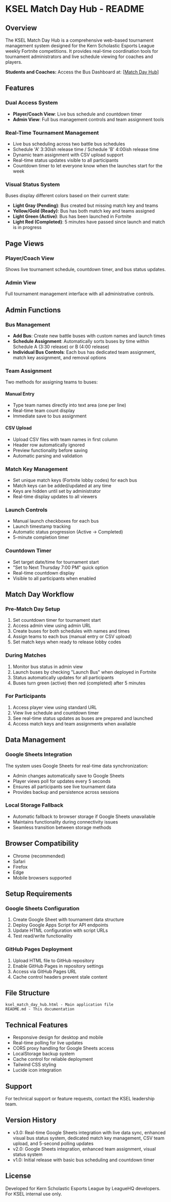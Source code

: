 # KSEL Match Day Hub - README

## Overview
The KSEL Match Day Hub is a comprehensive web-based tournament management system designed for the Kern Scholastic Esports League weekly Fortnite competitions. It provides real-time coordination tools for tournament administrators and live schedule viewing for coaches and players.

**Students and Coaches:** Access the Bus Dashboard at: [[Match Day Hub](https://erikmadams.github.io/ksel_match_day_hub/)]

## Features

### Dual Access System
- **Player/Coach View**: Live bus schedule and countdown timer
- **Admin View**: Full bus management controls and team assignment tools

### Real-Time Tournament Management
- Live bus scheduling across two battle bus schedules
- Schedule 'A' 3:30ish release time / Schedule 'B' 4:00ish release time
- Dynamic team assignment with CSV upload support
- Real-time status updates visible to all participants
- Countdown timer to let everyone know when the launches start for the week

### Visual Status System
Buses display different colors based on their current state:
- **Light Gray (Pending)**: Bus created but missing match key and teams
- **Yellow/Gold (Ready)**: Bus has both match key and teams assigned  
- **Light Green (Active)**: Bus has been launched in Fortnite
- **Light Red (Completed)**: 5 minutes have passed since launch and match is in progress

## Page Views

### Player/Coach View
Shows live tournament schedule, countdown timer, and bus status updates.

### Admin View
Full tournament management interface with all administrative controls.

## Admin Functions

### Bus Management
- **Add Bus**: Create new battle buses with custom names and launch times
- **Schedule Assignment**: Automatically sorts buses by time within Schedule A (3:30 release) or B (4:00 release)
- **Individual Bus Controls**: Each bus has dedicated team assignment, match key assignment, and removal options

### Team Assignment
Two methods for assigning teams to buses:

#### Manual Entry
- Type team names directly into text area (one per line)
- Real-time team count display
- Immediate save to bus assignment

#### CSV Upload
- Upload CSV files with team names in first column
- Header row automatically ignored
- Preview functionality before saving
- Automatic parsing and validation

### Match Key Management
- Set unique match keys (Fortnite lobby codes) for each bus
- Match keys can be added/updated at any time
- Keys are hidden until set by administrator
- Real-time display updates to all viewers

### Launch Controls
- Manual launch checkboxes for each bus
- Launch timestamp tracking
- Automatic status progression (Active → Completed)
- 5-minute completion timer

### Countdown Timer
- Set target date/time for tournament start
- "Set to Next Thursday 7:00 PM" quick option
- Real-time countdown display
- Visible to all participants when enabled

## Match Day Workflow

### Pre-Match Day Setup
1. Set countdown timer for tournament start
2. Access admin view using admin URL
3. Create buses for both schedules with names and times
4. Assign teams to each bus (manual entry or CSV upload)
5. Set match keys when ready to release lobby codes

### During Matches
1. Monitor bus status in admin view
2. Launch buses by checking "Launch Bus" when deployed in Fortnite
3. Status automatically updates for all participants
4. Buses turn green (active) then red (completed) after 5 minutes

### For Participants
1. Access player view using standard URL
2. View live schedule and countdown timer
3. See real-time status updates as buses are prepared and launched
4. Access match keys and team assignments when available

## Data Management

### Google Sheets Integration
The system uses Google Sheets for real-time data synchronization:
- Admin changes automatically save to Google Sheets
- Player views poll for updates every 5 seconds
- Ensures all participants see live tournament data
- Provides backup and persistence across sessions

### Local Storage Fallback
- Automatic fallback to browser storage if Google Sheets unavailable
- Maintains functionality during connectivity issues
- Seamless transition between storage methods

## Browser Compatibility
- Chrome (recommended)
- Safari
- Firefox
- Edge
- Mobile browsers supported

## Setup Requirements

### Google Sheets Configuration
1. Create Google Sheet with tournament data structure
2. Deploy Google Apps Script for API endpoints
3. Update HTML configuration with script URLs
4. Test read/write functionality

### GitHub Pages Deployment
1. Upload HTML file to GitHub repository
2. Enable GitHub Pages in repository settings
3. Access via GitHub Pages URL
4. Cache control headers prevent stale content

## File Structure
```
ksel_match_day_hub.html - Main application file
README.md - This documentation
```

## Technical Features
- Responsive design for desktop and mobile
- Real-time polling for live updates
- CORS proxy handling for Google Sheets access
- LocalStorage backup system
- Cache control for reliable deployment
- Tailwind CSS styling
- Lucide icon integration

## Support
For technical support or feature requests, contact the KSEL leadership team.

## Version History
- v3.0: Real-time Google Sheets integration with live data sync, enhanced visual bus status system, dedicated match key management, CSV team upload, and 5-second polling updates
- v2.0: Google Sheets integration, enhanced team assignment, visual status system
- v1.0: Initial release with basic bus scheduling and countdown timer

## License
Developed for Kern Scholastic Esports League by LeagueHQ developers.  For KSEL internal use only.
